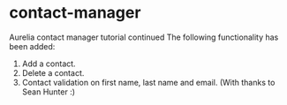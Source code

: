 # contact-manager
Aurelia contact manager tutorial continued
The following functionality has been added:
1) Add a contact.
2) Delete a contact.
3) Contact validation on first name, last name and email. (With thanks to Sean Hunter :)
